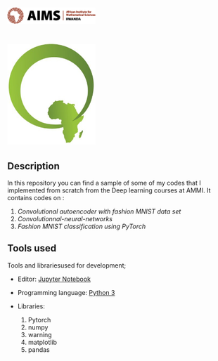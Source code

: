 # <img src="https://github.com/tondji/tondji.github.io/blob/master/aims-rwanda.jpg" width="200" alt="AIMS-log">

# <img src="https://github.com/tondji/tondji.github.io/blob/master/qla.jpg" width="200" alt="AIMS-log">


## Description

In this repository you can find a sample of some of my codes that I implemented from scratch from the Deep learning courses at AMMI.
It contains codes on : 

1. *Convolutional autoencoder with fashion MNIST data set*
2. *Convolutionnal-neural-networks*
3. *Fashion MNIST classification using PyTorch*

## Tools used

Tools and librariesused for development;
- Editor: [Jupyter Notebook](https://github.com/jupyter/notebook)
- Programming language: [Python 3](https://www.python.org/download/releases/3.0/)
- Libraries: 
	
	1. Pytorch
	2. numpy
	3. warning
	4. matplotlib
	5. pandas



